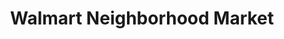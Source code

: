 ---
title: "Walmart Neighborhood Market"
url: /brunswick/walmart-neighborhood-market/
shop: Supermarkt
---